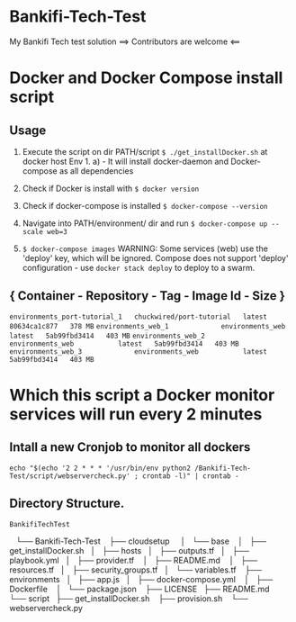 # Bankifi-Tech-Test
My Bankifi Tech test solution
==> Contributors are welcome <==

# Docker and Docker Compose install script

## Usage
1. Execute the script on dir PATH/script `$ ./get_installDocker.sh` at docker host Env
        1. a) - It will install docker-daemon and Docker-compose as all dependencies
2. Check if Docker is install with `$ docker version`
3. Check if docker-compose is installed `$ docker-compose --version`
4. Navigate into PATH/environment/ dir and run `$ docker-compose up --scale web=3`

5. `$ docker-compose images`
WARNING: Some services (web) use the 'deploy' key, which will be ignored. Compose does 
not support 'deploy' configuration - use `docker stack deploy` to deploy to a swarm.

{         Container         -   Repository     -           Tag  -   Image Id   -   Size  }
----------------------------------------------------------------------------------------
`environments_port-tutorial_1   chuckwired/port-tutorial   latest   80634ca1c877   378 MB`
`environments_web_1             environments_web           latest   5ab99fbd3414   403 MB`
`environments_web_2             environments_web           latest   5ab99fbd3414   403 MB`
`environments_web_3             environments_web           latest   5ab99fbd3414   403 MB`


# Which this script a Docker monitor services will run every 2 minutes

## Intall a new Cronjob to monitor all dockers

`echo "$(echo '2 2 * * * '/usr/bin/env python2 /Bankifi-Tech-Test/script/webservercheck.py' ; crontab -l)" | crontab -`

## Directory Structure.

    BankifiTechTest
    └── Bankifi-Tech-Test
        ├── cloudsetup
        │   └── base
        │       ├── get_installDocker.sh
        │       ├── hosts
        │       ├── outputs.tf
        │       ├── playbook.yml
        │       ├── provider.tf
        │       ├── README.md
        │       ├── resources.tf
        │       ├── security_groups.tf
        │       └── variables.tf
        ├── environments
        │   ├── app.js
        │   ├── docker-compose.yml
        │   ├── Dockerfile
        │   └── package.json
        ├── LICENSE
        ├── README.md
        └── script
           ├── get_installDocker.sh
            ├── provision.sh
            └── webservercheck.py

